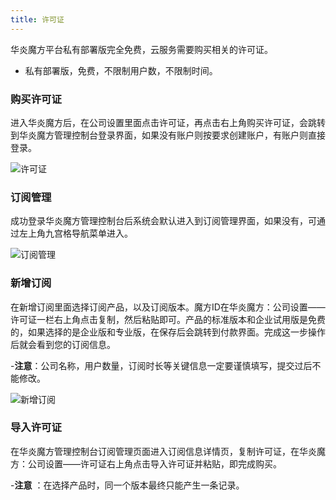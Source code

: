 ```yaml
---
title: 许可证
---
```


华炎魔方平台私有部署版完全免费，云服务需要购买相关的许可证。

- 私有部署版，免费，不限制用户数，不限制时间。

### 购买许可证

进入华炎魔方后，在公司设置里面点击许可证，再点击右上角购买许可证，会跳转到华炎魔方管理控制台登录界面，如果没有账户则按要求创建账户，有账户则直接登录。

![许可证](/assets/help/license/许可证.png)

### 订阅管理

成功登录华炎魔方管理控制台后系统会默认进入到订阅管理界面，如果没有，可通过左上角九宫格导航菜单进入。

![订阅管理](/assets/help/license/订阅管理.png)

### 新增订阅

在新增订阅里面选择订阅产品，以及订阅版本。魔方ID在华炎魔方：公司设置——许可证一栏右上角点击复制，然后粘贴即可。产品的标准版本和企业试用版是免费的，如果选择的是企业版和专业版，在保存后会跳转到付款界面。完成这一步操作后就会看到您的订阅信息。

-**注意**：公司名称，用户数量，订阅时长等关键信息一定要谨慎填写，提交过后不能修改。

![新增订阅](/assets/help/license/新增订阅.png)

### 导入许可证

在华炎魔方管理控制台订阅管理页面进入订阅信息详情页，复制许可证，在华炎魔方：公司设置——许可证右上角点击导入许可证并粘贴，即完成购买。

-**注意** ：在选择产品时，同一个版本最终只能产生一条记录。
